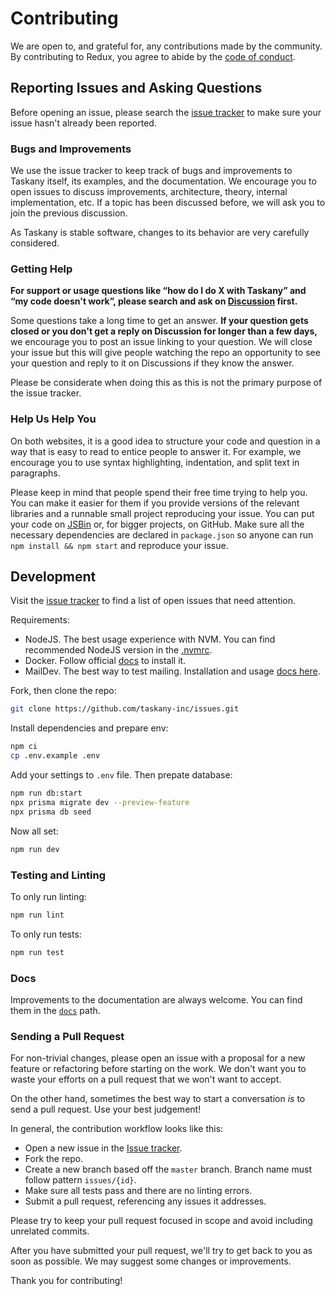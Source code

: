 # Contributing

We are open to, and grateful for, any contributions made by the community. By contributing to Redux, you agree to abide by the [code of conduct](https://github.com/taskany-inc/issues/blob/master/CODE_OF_CONDUCT.md).

## Reporting Issues and Asking Questions

Before opening an issue, please search the [issue tracker](https://github.com/taskany-inc/issues/issues) to make sure your issue hasn't already been reported.


### Bugs and Improvements

We use the issue tracker to keep track of bugs and improvements to Taskany itself, its examples, and the documentation. We encourage you to open issues to discuss improvements, architecture, theory, internal implementation, etc. If a topic has been discussed before, we will ask you to join the previous discussion.

As Taskany is stable software, changes to its behavior are very carefully considered. 


### Getting Help

**For support or usage questions like “how do I do X with Taskany” and “my code doesn't work”, please search and ask on [Discussion](https://github.com/taskany-inc/issues/discussions) first.**

Some questions take a long time to get an answer. **If your question gets closed or you don't get a reply on Discussion for longer than a few days,** we encourage you to post an issue linking to your question. We will close your issue but this will give people watching the repo an opportunity to see your question and reply to it on Discussions if they know the answer.

Please be considerate when doing this as this is not the primary purpose of the issue tracker.


### Help Us Help You

On both websites, it is a good idea to structure your code and question in a way that is easy to read to entice people to answer it. For example, we encourage you to use syntax highlighting, indentation, and split text in paragraphs.

Please keep in mind that people spend their free time trying to help you. You can make it easier for them if you provide versions of the relevant libraries and a runnable small project reproducing your issue. You can put your code on [JSBin](https://jsbin.com) or, for bigger projects, on GitHub. Make sure all the necessary dependencies are declared in `package.json` so anyone can run `npm install && npm start` and reproduce your issue.

## Development

Visit the [issue tracker](https://github.com/taskany-inc/issues/issues) to find a list of open issues that need attention.

Requirements:
- NodeJS. The best usage experience with NVM. You can find recommended NodeJS version in the [.nvmrc](https://github.com/taskany-inc/issues/blob/main/.nvmrc).
- Docker. Follow official [docs](https://docs.docker.com/get-docker/) to install it.
- MailDev. The best way to test mailing. Installation and usage [docs here](https://github.com/maildev/maildev).


Fork, then clone the repo:

```sh
git clone https://github.com/taskany-inc/issues.git
```

Install dependencies and prepare env:

```sh
npm ci
cp .env.example .env
```

Add your settings to `.env` file. Then prepate database:

```sh
npm run db:start
npx prisma migrate dev --preview-feature
npx prisma db seed
```

Now all set:

```sh
npm run dev
```

### Testing and Linting

To only run linting:

```sh
npm run lint
```

To only run tests:

```sh
npm run test
```

### Docs

Improvements to the documentation are always welcome. You can find them in the [`docs`](/docs) path.


### Sending a Pull Request

For non-trivial changes, please open an issue with a proposal for a new feature or refactoring before starting on the work. We don't want you to waste your efforts on a pull request that we won't want to accept.

On the other hand, sometimes the best way to start a conversation _is_ to send a pull request. Use your best judgement!

In general, the contribution workflow looks like this:

- Open a new issue in the [Issue tracker](https://github.com/taskany-inc/issues/issues).
- Fork the repo.
- Create a new branch based off the `master` branch. Branch name must follow pattern `issues/{id}`.
- Make sure all tests pass and there are no linting errors.
- Submit a pull request, referencing any issues it addresses.

Please try to keep your pull request focused in scope and avoid including unrelated commits.

After you have submitted your pull request, we'll try to get back to you as soon as possible. We may suggest some changes or improvements.

Thank you for contributing!
